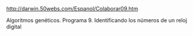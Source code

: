 http://darwin.50webs.com/Espanol/Colaborar09.htm

Algoritmos genéticos. Programa 9. Identificando los números de un reloj digital
